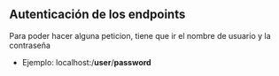 ## Autenticación de los endpoints
Para poder hacer alguna peticion, tiene que ir el nombre de usuario y la contraseña
* Ejemplo:
localhost:<puerto>/**user**/**password**